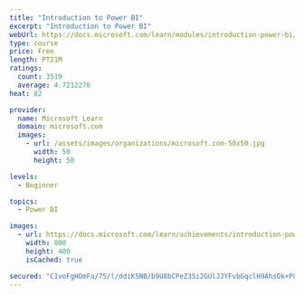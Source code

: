 ```yaml
---
title: "Introduction to Power BI"
excerpt: "Introduction to Power BI"
webUrl: https://docs.microsoft.com/learn/modules/introduction-power-bi/
type: course
price: Free
length: PT21M
ratings:
  count: 3519
  average: 4.7212276
heat: 82

provider:
  name: Microsoft Learn
  domain: microsoft.com
  images:
    - url: /assets/images/organizations/microsoft.com-50x50.jpg
      width: 50
      height: 50

levels:
  - Beginner

topics:
  - Power BI

images:
  - url: https://docs.microsoft.com/learn/achievements/introduction-power-bi-social.png
    width: 800
    height: 400
    isCached: true

secured: "C1voFgHOmFa/75/l/ddiK5NB/b9U8bCPeZ35i2GUlJJYFvbGqclH9AhsOk+P8v5fZ9nb7JAstHsWfDU3kcyjsFOrJEGb9yeLkaDAVtlUOAgUqnORY3/fQZwuQ5OFAPAvXNS53GYGS+/Z5+L634D3l8YTZnVl0m+YnGTf/Rzm2XJ1kGNO+84FZiDWlbmJAqJGFI9KWfy1V48lCTFjtKnp4wP7oc551BrXxy0mewH2/qlO46XIvVDe9GMd8J12llr0xaG7pqGcsz9rN9f3sxAV9SMiPSN24zFEjPDJc0e26lnPg0yTAxv+L5SkkMUAZfAw8OkVZ4a80l4ItJD2SNCeMV71nGEi9/P0FpijnnZQtB1Xf7pIw0saeYdC1nJmGu0KpM7hGVnthWAFW+ldUbqtpvKoLzSrvS3aNX8mDktWqds=;2CC1pYS5Q3+n+32yXneTXA=="
---
```


